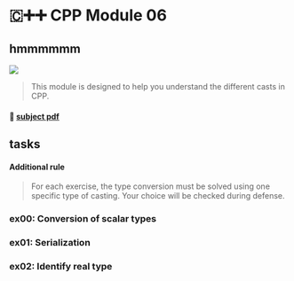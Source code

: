 # 🇨➕➕ CPP Module 06
## hmmmmmm

![](https://badge42.herokuapp.com/api/project/youkim/CPP%20Module%2006)
> This module is designed to help you understand the different casts in CPP.

#### 📄 [subject pdf](https://cdn.intra.42.fr/pdf/pdf/49426/en.subject.pdf)

## tasks
#### Additional rule
> For each exercise, the type conversion must be solved
> using one specific type of casting.
> Your choice will be checked during defense.

### ex00: Conversion of scalar types
### ex01: Serialization
### ex02: Identify real type